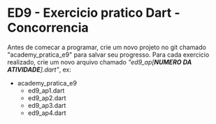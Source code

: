 # ED9 - Exercicio pratico Dart - Concorrencia

Antes de comecar a programar, crie um novo projeto no git chamado "academy_pratica_e9" para salvar seu progresso. Para
cada exercicio realizado, crie um novo arquivo chamado _"ed9_ap[**NUMERO DA ATIVIDADE**].dart"_, ex:

- academy_pratica_e9
    - ed9_ap1.dart
    - ed9_ap2.dart
    - ed9_ap3.dart
    - ed9_ap4.dart

